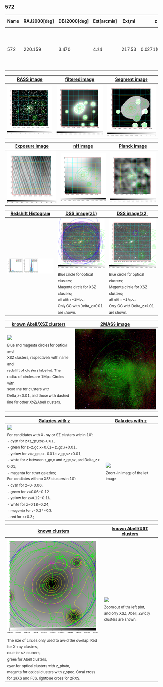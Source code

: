 <div STYLE="page-break-after: always;"></div>

### 572

|Name|RAJ2000[deg]|DEJ2000[deg] |Ext[arcmin]| Ext,ml | z | z_src| C|GC(XSZ,Delta_z<0.01)| GC(OPT,Delta_z<0.01)|GC| R_sig[arcmin] | R500[arcmin] | R500[Mpc]| CRsig[c/s] | CR500[c/s] |L500[1E44 erg/s]|F500[1E-12 erg/s/cm^2]| M500[1E14 Msun]|Tx[keV]|Cnt_sig|Beta|Rc[arcmin]|Comment|Alias|
|---|---|---|---|---|---|------|---|--------|---------|----------|---|---|---|---|---|---|---|---|---|---|---|---|---|---|
|572| 220.159| 3.470| 4.24| 217.53| 0.0271(0.005)| z1, z_xsz| B| MCXC, PSZ2, Tar| N| C, F20, MCXC, N, PSZ2, Tar, W, XCS| 38.620| 22.457| 0.734| 1.053(0.117)| 0.985(0.109)| 0.299(0.024)| 17.820(1.457)| 1.15(0.05)| 2.36(0.06)| 311.5| 0.506(-0.004+0.008)| 2.987(-0.161+0.209)| -| k494|

|[RASS image](../image/572/572_img.pdf)|[filtered image](../image/572/572_fil.pdf)|[Segment image](../image/572/572_seg.pdf)|
|-------------------|--------------------|-------------------|
| <img src="../image/572/572_img.png" width="300">  | <img src="../image/572/572_fil.png" width="300">   | <img src="../image/572/572_seg.png" width="300">  |

|[Exposure image](../image/572/572_mex.pdf)| [nH image](../image/572/572_nh.pdf)| [Planck image](../image/572/572_p.pdf)|
|-------------------|--------------------|-------------------|
|<img src="../image/572/572_mex.png" width="300">   | <img src="../image/572/572_nh.png" width="300">    | <img src="../image/572/572_p.png" width="300"> |

|[Redshift Histogram](../image/572/572_zg.pdf) | [DSS image(z1)](../image/572/572_dss_z1.pdf)      |  [DSS image(z2)](../image/572/572_dss_z2.pdf)    |
|-------------------|--------------------|-------------------|
|<img src="../image/572/572_zg.png" width="300"> |<img src="../image/572/572_dss_z1.png" width="300"> <sub><br>Blue circle for optical clusters; <br>Magenta circle for XSZ clusters; <br>all with r=1Mpc; <br>Only GC with Delta_z<0.01 are shown. </sub>| <img src="../image/572/572_dss_z2.png" width="300"><sub><br>Blue circle for optical clusters; <br>Magenta circle for XSZ clusters; <br>all with r=1Mpc; <br>Only GC with Delta_z<0.01 are shown. </sub> |

|[known Abell/XSZ clusters](../image/572/572_m.pdf) | [2MASS image](../image/572/572_2mass.pdf)      |
|-------------------|-------------------|
|<img src=../image/572/572_m.png width="300"> <br><sub>Blue and magenta circles for optical and <br>XSZ clusters, respectively with name and <br>redshift of clusters labelled. The <br>radius of circles are 1Mpc. Circles with <br>solid line for clusters with <br>Delta_z<0.01, and those with dashed <br>line for other XSZ/Abell clusters.        </sub>|<img src="../image/572/572_2mass.png" width="300">  |

|[Galaxies with z](../image/572/572_opt_ned.pdf) |[Galaxies with z](../image/572/572_opt_ned_zoom.pdf) |
|-------------------|-------------------|
| <img src=../image/572/572_opt_ned.png width="300"> <br><sub> For candidates with X-ray or SZ clusters within 10': <br> - cyan for z<z_gc,xsz-0.01, <br> - green for z=z_gc,x-0.01~ z_gc,x+0.01, <br> - yellow for z=z_gc,sz-0.01~ z_gc,sz+0.01, <br> - white for z between z_gc,x and z_gc,sz, and Delta_z > 0.01, <br> - magenta for other galaxies; <br>For candiates with no XSZ clusters in 10': <br> - cyan for z=0-0.06, <br> - green for z=0.06-0.12, <br> - yellow for z=0.12-0.18, <br> - white for z=0.18-0.24, <br> - magenta for z=0.24-0.3, <br> - red for z>0.3 ;  </sub>|<img src=../image/572/572_opt_ned_zoom.png width="300">  <br><sub> Zoom-in image of the left image</sub>|

|[known clusters](../image/572/572_gc.pdf) |[known Abell/XSZ clusters](../image/572/572_gc_large.pdf) |
|-------------------|-------------------|
| <img src=../image/572/572_gc.png width="300"> <br><sub> The size of circles only used to avoid the overlap. Red for X-ray clusters, <br> blue for SZ clusters, <br> green for Abell clusters, <br> cyan for optical clusters with z_photo, <br> magenta for optical clusters with z_spec. Coral cross for 1RXS and FCS, lightblue cross for 2RXS. </sub>|<img src=../image/572/572_gc_large.png width="300"> <br><sub> Zoom out of the left plot, <br> and only XSZ, Abell, Zwicky clusters are shown. </sub> |



